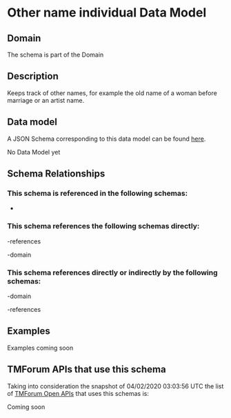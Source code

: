# Other name individual Data Model

## Domain

The  schema is part of the  Domain

## Description

Keeps track of other names, for example the old name of a woman before marriage or an artist name.

## Data model

A JSON Schema corresponding to this data model can be found
[here](https://github.com/tmforum-rand/schemas/blob/candidates/EngagedParty/OtherNameIndividual.schema.json).

No Data Model yet

## Schema Relationships

### This schema is referenced in the following schemas:

-

### This schema references the following schemas directly:

-references

-domain

### This schema references directly or indirectly by the following schemas:

-domain

-references



## Examples

Examples coming soon

## TMForum APIs that use this schema

Taking into consideration the snapshot of 04/02/2020 03:03:56 UTC the list of [TMForum Open APIs](https://www.tmforum.org/open-apis/) that uses this schemas is:

Coming soon